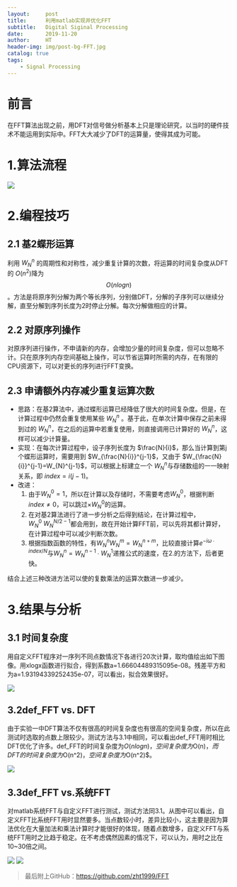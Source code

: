 ```yaml
---
layout:     post
title:      利用matlab实现并优化FFT
subtitle:   Digital Siginal Processing
date:       2019-11-20
author:     HT
header-img: img/post-bg-FFT.jpg
catalog: true
tags:
    - Signal Processing
---
```


# 前言

在FFT算法出现之前，用DFT对信号做分析基本上只是理论研究，以当时的硬件技术不能运用到实际中。FFT大大减少了DFT的运算量，使得其成为可能。

# 1.算法流程

![](../../../../img/2019-11-20/FFT_1.PNG)

# 2.编程技巧

## 2.1 基2蝶形运算

利用
$W_N^n$
的周期性和对称性，减少重复计算的次数，将运算的时间复杂度从DFT的
$O(n^2 )$降为
$$O(nlogn)$$
。方法是将原序列分解为两个等长序列，分别做DFT，分解的子序列可以继续分解，直至分解到序列长度为2时停止分解。每次分解做相应的计算。

## 2.2 对原序列操作

对原序列进行操作，不申请新的内存，会增加少量的时间复杂度，但可以忽略不计。只在原序列内存空间基础上操作，可以节省运算时所需的内存，在有限的CPU资源下，可以对更长的序列进行FFT变换。

## 2.3 申请额外内存减少重复运算次数

- 思路：在基2算法中，通过蝶形运算已经降低了很大的时间复杂度。但是，在计算过程中仍然会重复使用某些 
$W_N^n$
 。基于此，在单次计算中保存之前未得到过的
 $W_N^n$，在之后的运算中若重复使用，则直接调用已计算好的
 $W_N^n$，这样可以减少计算量。
- 实现：在每次计算过程中，设子序列长度为
$\frac{N}{i}$，那么当计算到第j个蝶形运算时，需要用到
$W_{\frac{N}{i}}^{j-1}$，又由于
$W_{\frac{N}{i}}^{j-1}=W_{N}^{j-1}$，可以根据上标建立一个
$W_N^n$与存储数组的一一映射关系，即
$index= i(j-1)$。
- 改进：
	1. 由于$W_N^0=1$，所以在计算以及存储时，不需要考虑$W_N^0$，根据判断$index≠0$，可以跳过$×W_N^0$的运算。
	2. 在对基2算法进行了进一步分析之后得到结论，在计算过程中，$W_N^0~W_N^{N/2-1}$都会用到，故在开始计算FFT前，可以先将其都计算好，在计算过程中可以减少判断次数。
	3. 根据指数函数的特性，有$W_N^n W_N^m=W_N^{n+m}$，比较直接计算$e^{-iω∙index/N}$与$W_N^n=W_N^{n-1}∙W_N^1$递推公式的速度，在2.的方法下，后者更快。

结合上述三种改进方法可以使的复数乘法的运算次数进一步减少。

# 3.结果与分析

## 3.1 时间复杂度

用自定义FFT程序对一序列不同点数情况下各进行20次计算，取均值绘出如下图像。用xlogx函数进行拟合，得到系数a=1.66604489315095e-08。残差平方和为a=1.93194339252435e-07，可以看出，拟合效果很好。

![](../../../../img/2019-11-20/FFT_2.jpg)

## 3.2def_FFT vs. DFT

由于实验一中DFT算法不仅有很高的时间复杂度也有很高的空间复杂度，所以在此测试时选取的点数上限较少。测试方法与3.1中相同，可以看出def_FFT用时相比DFT优化了许多。def_FFT的时间复杂度为$O(nlogn)，空间复杂度为$O(n)$，而DFT的时间复杂度为$O(n^2)$，空间复杂度为$O(n^2)$。

![](../../../../img/2019-11-20/FFT_3.jpg)

## 3.3def_FFT vs.系统FFT

对matlab系统FFT与自定义FFT进行测试，测试方法同3.1。从图中可以看出，自定义FFT比系统FFT用时显然要多。当点数较小时，差异比较小，这主要是因为算法优化在大量加法和乘法计算时才能很好的体现，随着点数增多，自定义FFT与系统FFT用时之比趋于稳定。在不考虑偶然因素的情况下，可以认为，用时之比在10~30倍之间。

![](../../../../img/2019-11-20/FFT_4.jpg)
![](../../../../img/2019-11-20/FFT_5.jpg)

>最后附上GitHub：<https://github.com/zht1999/FFT>

